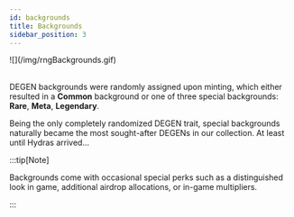 ```yaml
---
id: backgrounds
title: Backgrounds
sidebar_position: 3
---
```


<div style={{ maxWidth: 500, margin: 'auto' }}>![](/img/rngBackgrounds.gif)</div>
<br />

DEGEN backgrounds were randomly assigned upon minting, which either resulted in a **Common** background or one of three special backgrounds: **Rare**, **Meta**, **Legendary**.

Being the only completely randomized DEGEN trait, special backgrounds naturally became the most sought-after DEGENs in our collection. At least until Hydras arrived...

:::tip[Note]

Backgrounds come with occasional special perks such as a distinguished look in game, additional airdrop allocations, or in-game multipliers.

:::
